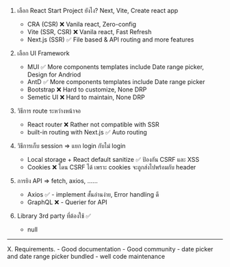 1. เลือก React Start Project ยังไง? Next, Vite, Create react app
    - CRA (CSR) ❌ Vanila react, Zero-config
    - Vite (SSR, CSR) ❌ Vanila react, Fast Refresh
    - Next.js (SSR) ✅ File based & API routing and more features

2. เลือก UI Framework
    - MUI ✅ More components templates include Date range picker, Design for Andriod
    - AntD ✅ More components templates include Date range picker
    - Bootstrap ❌ Hard to customize, None DRP
    - Semetic UI ❌ Hard to maintain, None DRP

3. วิธีการ route ระหว่างหน้าจอ
    - React router ❌ Rather not compatible with SSR
    - built-in routing with Next.js ✅ Auto routing

4. วิธีการเก็บ session => แยก login กับไม่ login
    - Local storage + React default sanitize ✅ ป้องกัน CSRF และ XSS 
    - Cookies ❌ โดน CSRF ได้ เพราะ cookies จะถูกส่งไปพร้อมกับ header

5. การยิง API => fetch, axios, ......
    - Axios ✅ - implement สั้นอ่านง่าย, Error handling ดี
    - GraphQL ❌ - Querier for API

6. Library 3rd party ที่ต้องใช้ ✅
    - null

------------------------------------------------------------

X. Requirements.
    - Good documentation
    - Good community
    - date picker and date range picker bundled
    - well code maintenance

